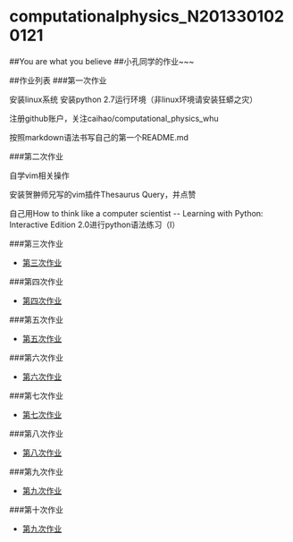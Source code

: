 # computationalphysics_N2013301020121
##You are what you believe
##小孔同学的作业~~~

##作业列表
###第一次作业

安装linux系统
安装python 2.7运行环境（非linux环境请安装狂蟒之灾）

注册github账户，关注caihao/computational_physics_whu

按照markdown语法书写自己的第一个README.md

###第二次作业

自学vim相关操作

安装贺翀师兄写的vim插件Thesaurus Query，并点赞

自己用How to think like a computer scientist -- Learning with Python: Interactive Edition 2.0进行python语法练习（I）

###第三次作业
- [第三次作业](https://github.com/jingweiKong/computationalphysics_N2013301020121/blob/master/new%204.py)

###第四次作业
- [第四次作业](https://www.zybuluo.com/xiaokong/note/410376)
 
###第五次作业
- [第五次作业](https://www.zybuluo.com/xiaokong/note/410135)

###第六次作业
- [第六次作业](https://www.zybuluo.com/xiaokong/note/410387)

###第七次作业
- [第七次作业](https://www.zybuluo.com/xiaokong/note/411920)

###第八次作业
- [第八次作业](https://www.zybuluo.com/xiaokong/note/411943)

###第九次作业
- [第九次作业](https://www.zybuluo.com/xiaokong/note/413191)

###第十次作业
- [第九次作业]()
